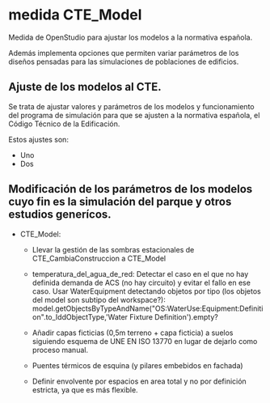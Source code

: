 # medida CTE_Model

Medida de OpenStudio para ajustar los modelos a la normativa española.

Además implementa opciones que permiten variar parámetros de los diseños pensadas para las simulaciones de poblaciones de edificios.

## Ajuste de los modelos al CTE.

Se trata de ajustar valores y parámetros de los modelos y funcionamiento del programa de simulación para que se ajusten a la normativa española, el Código Técnico de la Edificación.

Estos ajustes son:

- Uno
- Dos

## Modificación de los parámetros de los modelos cuyo fin es la simulación del parque y otros estudios generícos.



- CTE_Model:
    - Llevar la gestión de las sombras estacionales de CTE_CambiaConstruccion
      a CTE_Model
    - temperatura_del_agua_de_red:
      Detectar el caso en el que no hay definida demanda de ACS (no hay
      circuito) y evitar el fallo en ese caso.
      Usar WaterEquipment detectando objetos por tipo (los objetos del model
      son subtipo del workspace?): model.getObjectsByTypeAndName("OS:WaterUse:Equipment:Definition".to_IddObjectType,'Water Fixture Definition').empty?
    - Añadir capas ficticias (0,5m terreno + capa ficticia) a suelos siguiendo
      esquema de UNE EN ISO 13770 en lugar de dejarlo como proceso manual.

    - Puentes térmicos de esquina (y pilares embebidos en fachada)
    - Definir envolvente por espacios en area total y no por definición estricta,
      ya que es más flexible.